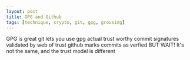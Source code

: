 ```yaml
---
layout: post
title: GPG and Github
tags: [technique, crypto, git, gpg, grousing]
---
```


GPG is great
git lets you use gpg
actual trust worthy commit signatures
validated by web of trust
github marks commits as verfied
BUT WAIT!
It's not the same, and the trust model is different
